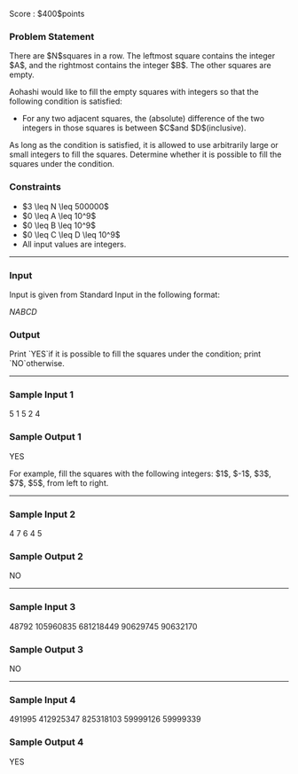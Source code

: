 
<div>

<span>

<span>

<p>
Score : $400$points
</p>

<div>

<section>

### **Problem Statement**

<p>
There are $N$squares in a row.
The leftmost square contains the integer $A$, and the rightmost contains the integer $B$. The other squares are empty.
</p>

<p>
Aohashi would like to fill the empty squares with integers so that the following condition is satisfied:
</p>

<ul>

<li>
For any two adjacent squares, the (absolute) difference of the two integers in those squares is between $C$and $D$(inclusive).
</li>

</ul>

<p>
As long as the condition is satisfied, it is allowed to use arbitrarily large or small integers to fill the squares.
Determine whether it is possible to fill the squares under the condition.
</p>

</section>

</div>

<div>

<section>

### **Constraints**

<ul>

<li>
$3 \leq N \leq 500000$
</li>

<li>
$0 \leq A \leq 10^9$
</li>

<li>
$0 \leq B \leq 10^9$
</li>

<li>
$0 \leq C \leq D \leq 10^9$
</li>

<li>
All input values are integers.
</li>

</ul>

</section>

</div>

---

<div>

<div>

<section>

### **Input**

<p>
Input is given from Standard Input in the following format:
</p>

<div>

$N$$A$$B$$C$$D$
</div>

</section>

</div>

<div>

<section>

### **Output**

<p>
Print `YES`if it is possible to fill the squares under the condition; print `NO`otherwise.
</p>

</section>

</div>

</div>

---

<div>

<section>

### **Sample Input 1**

<div>

5 1 5 2 4

</div>

</section>

</div>

<div>

<section>

### **Sample Output 1**

<div>

YES

</div>

<p>
For example, fill the squares with the following integers: $1$, $-1$, $3$, $7$, $5$, from left to right.
</p>

</section>

</div>

---

<div>

<section>

### **Sample Input 2**

<div>

4 7 6 4 5

</div>

</section>

</div>

<div>

<section>

### **Sample Output 2**

<div>

NO

</div>

</section>

</div>

---

<div>

<section>

### **Sample Input 3**

<div>

48792 105960835 681218449 90629745 90632170

</div>

</section>

</div>

<div>

<section>

### **Sample Output 3**

<div>

NO

</div>

</section>

</div>

---

<div>

<section>

### **Sample Input 4**

<div>

491995 412925347 825318103 59999126 59999339

</div>

</section>

</div>

<div>

<section>

### **Sample Output 4**

<div>

YES

</div>

</section>

</div>

</span>

</span>

</div>
